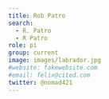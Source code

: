 ```yaml
---
title: Rob Patro
search:
  - R. Patro
  - R Patro
role: pi
group: current
image: images/labrador.jpg
#website: fakewebsite.com
#email: felix@cited.com
twitter: @nomad421
---
```

